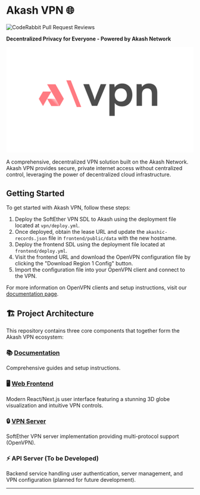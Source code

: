 # Akash VPN 🌐
![CodeRabbit Pull Request Reviews](https://img.shields.io/coderabbit/prs/github/Fluffy9/Akash-VPN?utm_source=oss&utm_medium=github&utm_campaign=Fluffy9%2FAkash-VPN&labelColor=171717&color=FF570A&link=https%3A%2F%2Fcoderabbit.ai&label=CodeRabbit+Reviews)

**Decentralized Privacy for Everyone - Powered by Akash Network**

![Akash VPN Logo](/design-system/avpn.png)

A comprehensive, decentralized VPN solution built on the Akash Network. Akash VPN provides secure, private internet access without centralized control, leveraging the power of decentralized cloud infrastructure.

## Getting Started

To get started with Akash VPN, follow these steps:

1. Deploy the SoftEther VPN SDL to Akash using the deployment file located at `vpn/deploy.yml`.
2. Once deployed, obtain the lease URL and update the `akashic-records.json` file in `frontend/public/data` with the new hostname.
3. Deploy the frontend SDL using the deployment file located at `frontend/deploy.yml`.
4. Visit the frontend URL and download the OpenVPN configuration file by clicking the "Download Region 1 Config" button.
5. Import the configuration file into your OpenVPN client and connect to the VPN.

For more information on OpenVPN clients and setup instructions, visit our [documentation page](/docs).

## 🏗️ Project Architecture

This repository contains three core components that together form the Akash VPN ecosystem:

### 📚 [Documentation](/docs/)
Comprehensive guides and setup instructions.

### 🖥️ [Web Frontend](/frontend/)
Modern React/Next.js user interface featuring a stunning 3D globe visualization and intuitive VPN controls.

### 🔒 [VPN Server](/vpn/)
SoftEther VPN server implementation providing multi-protocol support (OpenVPN).

### ⚡ API Server (To be Developed)
Backend service handling user authentication, server management, and VPN configuration (planned for future development).

---
